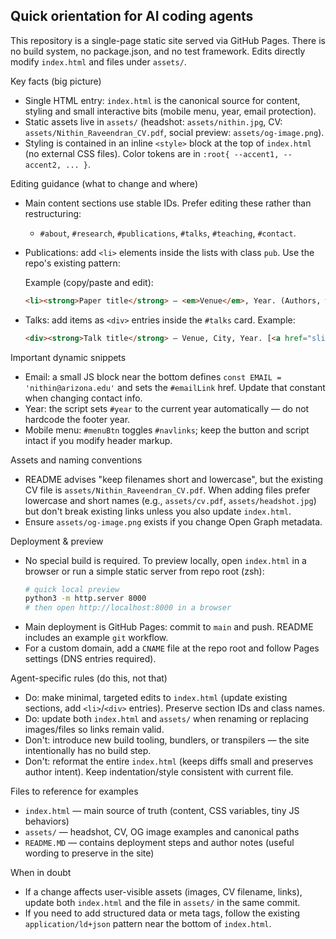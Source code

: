 ## Quick orientation for AI coding agents

This repository is a single-page static site served via GitHub Pages. There is no build system, no package.json, and no test framework. Edits directly modify `index.html` and files under `assets/`.

Key facts (big picture)
- Single HTML entry: `index.html` is the canonical source for content, styling and small interactive bits (mobile menu, year, email protection).
- Static assets live in `assets/` (headshot: `assets/nithin.jpg`, CV: `assets/Nithin_Raveendran_CV.pdf`, social preview: `assets/og-image.png`).
- Styling is contained in an inline `<style>` block at the top of `index.html` (no external CSS files). Color tokens are in `:root{ --accent1, --accent2, ... }`.

Editing guidance (what to change and where)
- Main content sections use stable IDs. Prefer editing these rather than restructuring:
  - `#about`, `#research`, `#publications`, `#talks`, `#teaching`, `#contact`.
- Publications: add `<li>` elements inside the lists with class `pub`. Use the repo's existing pattern:

  Example (copy/paste and edit):
  ```html
  <li><strong>Paper title</strong> — <em>Venue</em>, Year. (Authors, with <u>N. Raveendran</u> underlined.) [<a href="DOI-or-arXiv-link" target="_blank">link</a>]</li>
  ```

- Talks: add items as `<div>` entries inside the `#talks` card. Example:
  ```html
  <div><strong>Talk title</strong> — Venue, City, Year. [<a href="slides.pdf">slides</a>]</div>
  ```

Important dynamic snippets
- Email: a small JS block near the bottom defines `const EMAIL = 'nithin@arizona.edu'` and sets the `#emailLink` href. Update that constant when changing contact info.
- Year: the script sets `#year` to the current year automatically — do not hardcode the footer year.
- Mobile menu: `#menuBtn` toggles `#navlinks`; keep the button and script intact if you modify header markup.

Assets and naming conventions
- README advises "keep filenames short and lowercase", but the existing CV file is `assets/Nithin_Raveendran_CV.pdf`. When adding files prefer lowercase and short names (e.g., `assets/cv.pdf`, `assets/headshot.jpg`) but don't break existing links unless you also update `index.html`.
- Ensure `assets/og-image.png` exists if you change Open Graph metadata.

Deployment & preview
- No special build is required. To preview locally, open `index.html` in a browser or run a simple static server from repo root (zsh):
  ```bash
  # quick local preview
  python3 -m http.server 8000
  # then open http://localhost:8000 in a browser
  ```
- Main deployment is GitHub Pages: commit to `main` and push. README includes an example `git` workflow.
- For a custom domain, add a `CNAME` file at the repo root and follow Pages settings (DNS entries required).

Agent-specific rules (do this, not that)
- Do: make minimal, targeted edits to `index.html` (update existing sections, add `<li>`/`<div>` entries). Preserve section IDs and class names.
- Do: update both `index.html` and `assets/` when renaming or replacing images/files so links remain valid.
- Don't: introduce new build tooling, bundlers, or transpilers — the site intentionally has no build step.
- Don't: reformat the entire `index.html` (keeps diffs small and preserves author intent). Keep indentation/style consistent with current file.

Files to reference for examples
- `index.html` — main source of truth (content, CSS variables, tiny JS behaviors)
- `assets/` — headshot, CV, OG image examples and canonical paths
- `README.MD` — contains deployment steps and author notes (useful wording to preserve in the site)

When in doubt
- If a change affects user-visible assets (images, CV filename, links), update both `index.html` and the file in `assets/` in the same commit.
- If you need to add structured data or meta tags, follow the existing `application/ld+json` pattern near the bottom of `index.html`.
